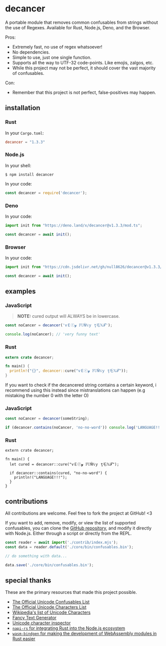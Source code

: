 # decancer

A portable module that removes common confusables from strings without the use of Regexes. Available for Rust, Node.js, Deno, and the Browser.

Pros:

- Extremely fast, no use of regex whatsoever!
- No dependencies.
- Simple to use, just one single function.
- Supports all the way to UTF-32 code-points. Like emojis, zalgos, etc.
- While this project may not be perfect, it should cover the vast majority of confusables.

Con:

- Remember that this project is not perfect, false-positives may happen.

## installation

### Rust

In your `Cargo.toml`:

```toml
decancer = "1.3.3"
```

### Node.js

In your shell:

```console
$ npm install decancer
```

In your code:

```js
const decancer = require('decancer');
```

### Deno

In your code:

```ts
import init from "https://deno.land/x/decancer@v1.3.3/mod.ts";

const decancer = await init();
```

### Browser

In your code:

```js
import init from "https://cdn.jsdelivr.net/gh/null8626/decancer@v1.3.3/decancer.min.js";

const decancer = await init();
```

## examples

### JavaScript

> **NOTE:** cured output will ALWAYS be in lowercase.

```js
const noCancer = decancer('vＥⓡ𝔂 𝔽𝕌Ňℕｙ ţ乇𝕏𝓣');

console.log(noCancer); // 'very funny text'
```

### Rust

```rust
extern crate decancer;

fn main() {
  println!("{}", decancer::cure("vＥⓡ𝔂 𝔽𝕌Ňℕｙ ţ乇𝕏𝓣"));
}
```

If you want to check if the decancered string contains a certain keyword, i recommend using this instead since mistranslations can happen (e.g mistaking the number 0 with the letter O)

### JavaScript

```js
const noCancer = decancer(someString);

if (decancer.contains(noCancer, 'no-no-word')) console.log('LANGUAGE!!!');
```

### Rust

```rust,norun
extern crate decancer;

fn main() {
  let cured = decancer::cure("vＥⓡ𝔂 𝔽𝕌Ňℕｙ ţ乇𝕏𝓣");

  if decancer::contains(cured, "no-no-word") {
    println!("LANGUAGE!!!");
  }
}
```

## contributions

All contributions are welcome. Feel free to fork the project at GitHub! &lt;3

If you want to add, remove, modify, or view the list of supported confusables, you can clone the [GitHub repository](https://github.com/null8626/decancer), and modify it directly with Node.js. Either through a script or directly from the REPL.

```js
const reader = await import('./contrib/index.mjs');
const data = reader.default('./core/bin/confusables.bin');

// do something with data...

data.save('./core/bin/confusables.bin');
```

## special thanks

These are the primary resources that made this project possible.

- [The Official Unicode Confusables List](https://util.unicode.org/UnicodeJsps/confusables.jsp)
- [The Official Unicode Characters List](https://unicode.org/Public/UNIDATA/UnicodeData.txt)
- [Wikipedia's list of Unicode Characters](https://en.wikipedia.org/wiki/List_of_Unicode_characters)
- [Fancy Text Generator](https://lingojam.com/FancyTextGenerator)
- [Unicode character inspector](https://apps.timwhitlock.info/unicode/inspect)
- [`napi-rs` for integrating Rust into the Node.js ecosystem](https://napi.rs/)
- [`wasm-bindgen` for making the development of WebAssembly modules in Rust easier](https://github.com/rustwasm/wasm-bindgen)
